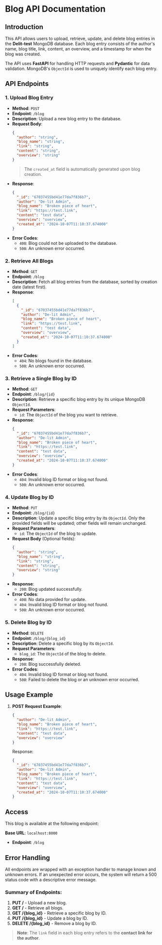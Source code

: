 # Blog API Documentation

## Introduction
This API allows users to upload, retrieve, update, and delete blog entries in the **Delit-test** MongoDB database. Each blog entry consists of the author's name, blog title, link, content, an overview, and a timestamp for when the blog was created.

The API uses **FastAPI** for handling HTTP requests and **Pydantic** for data validation. MongoDB's `ObjectId` is used to uniquely identify each blog entry.

## API Endpoints

### 1. Upload Blog Entry
- **Method**: `POST`
- **Endpoint**: `/blog`
- **Description**: Upload a new blog entry to the database.
- **Request Body**: 
  ```json
  {
    "author": "string",
    "blog_name": "string",
    "link": "string",
    "content": "string",
    "overview": "string"
  }
  ```
  > The `created_at` field is automatically generated upon blog creation.
- **Response**:
  ```json
  {
    "_id": "67037455bd41e77da7f836b7",
    "author": "De-lit Admin",
    "blog_name": "Broken piece of heart",
    "link": "https://test.link",
    "content": "test data",
    "overview": "overview",
    "created_at": "2024-10-07T11:10:37.674000"
  }
  ```
- **Error Codes**:
  - `400`: Blog could not be uploaded to the database.
  - `500`: An unknown error occurred.

### 2. Retrieve All Blogs
- **Method**: `GET`
- **Endpoint**: `/blog`
- **Description**: Fetch all blog entries from the database, sorted by creation date (latest first).
- **Response**:
  ```json
  [
    {
      "_id": "67037455bd41e77da7f836b7",
      "author": "De-lit Admin",
      "blog_name": "Broken piece of heart",
      "link": "https://test.link",
      "content": "test data",
      "overview": "overview",
      "created_at": "2024-10-07T11:10:37.674000"
    }
  ]
  ```
- **Error Codes**:
  - `404`: No blogs found in the database.
  - `500`: An unknown error occurred.

### 3. Retrieve a Single Blog by ID
- **Method**: `GET`
- **Endpoint**: `/blog/{id}`
- **Description**: Retrieve a specific blog entry by its unique MongoDB `ObjectId`.
- **Request Parameters**:
  - `id`: The `ObjectId` of the blog you want to retrieve.
- **Response**:
  ```json
  {
    "_id": "67037455bd41e77da7f836b7",
    "author": "De-lit Admin",
    "blog_name": "Broken piece of heart",
    "link": "https://test.link",
    "content": "test data",
    "overview": "overview",
    "created_at": "2024-10-07T11:10:37.674000"
  }
  ```
- **Error Codes**:
  - `404`: Invalid blog ID format or blog not found.
  - `500`: An unknown error occurred.

### 4. Update Blog by ID
- **Method**: `PUT`
- **Endpoint**: `/blog/{id}`
- **Description**: Update a specific blog entry by its `ObjectId`. Only the provided fields will be updated; other fields will remain unchanged.
- **Request Parameters**:
  - `id`: The `ObjectId` of the blog to update.
- **Request Body** (Optional fields):
  ```json
  {
    "author": "string",
    "blog_name": "string",
    "link": "string",
    "content": "string",
    "overview": "string"
  }
  ```
- **Response**:
  - `200`: Blog updated successfully.
- **Error Codes**:
  - `400`: No data provided for update.
  - `404`: Invalid blog ID format or blog not found.
  - `500`: An unknown error occurred.

### 5. Delete Blog by ID
- **Method**: `DELETE`
- **Endpoint**: `/blog/{blog_id}`
- **Description**: Delete a specific blog by its `ObjectId`.
- **Request Parameters**:
  - `blog_id`: The `ObjectId` of the blog to delete.
- **Response**:
  - `200`: Blog successfully deleted.
- **Error Codes**:
  - `404`: Invalid blog ID format or blog not found.
  - `500`: Failed to delete the blog or an unknown error occurred.

## Usage Example

1. **POST Request Example**:
   ```json
   {
     "author": "De-lit Admin",
     "blog_name": "Broken piece of heart",
     "link": "https://test.link",
     "content": "test data",
     "overview": "overview"
   }
   ```
   Response:
   ```json
   {
     "_id": "67037455bd41e77da7f836b7",
     "author": "De-lit Admin",
     "blog_name": "Broken piece of heart",
     "link": "https://test.link",
     "content": "test data",
     "overview": "overview",
     "created_at": "2024-10-07T11:10:37.674000"
   }
   ```

## Access
This blog is available at the following endpoint:

**Base URL**: `localhost:8000`
- **Endpoint**: `/blog` 

## Error Handling

All endpoints are wrapped with an exception handler to manage known and unknown errors. If an unexpected error occurs, the system will return a 500 status code with a descriptive error message.

### Summary of Endpoints:

1. **PUT /** - Upload a new blog.
2. **GET /** - Retrieve all blogs.
3. **GET /{blog_id}** - Retrieve a specific blog by ID.
4. **PUT /{blog_id}** - Update a blog by ID.
5. **DELETE /{blog_id}** - Remove a blog by ID.

> **Note**: The `link` field in each blog entry refers to the **contact link for the author**.